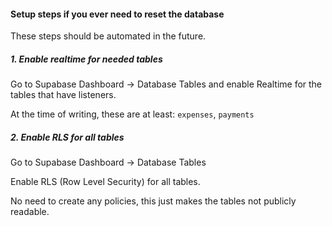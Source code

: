 #### Setup steps if you ever need to reset the database

These steps should be automated in the future.

##### 1. Enable realtime for needed tables

Go to Supabase Dashboard -> Database Tables and enable Realtime for the tables that have listeners.

At the time of writing, these are at least: `expenses`, `payments`

##### 2. Enable RLS for all tables

Go to Supabase Dashboard -> Database Tables

Enable RLS (Row Level Security) for all tables.

No need to create any policies, this just makes the tables not publicly readable.
